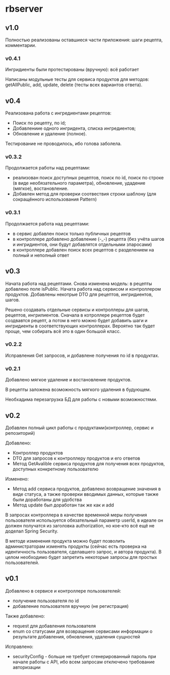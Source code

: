 # rbserver
## v1.0
Полностью реализованы оставшиеся части приложения: шаги рецепта, комментарии.

### v0.4.1
Ингридиенты были протестированы (вручную): всё работает

Написаны модульные тесты для сервиса продуктов для методов: getAllPublic, add, update, delete  (тесты всех вариантов ответа).

## v0.4
Реализована работа с ингредиентами рецептов:
- Поиск по рецепту, по id;
- Добавлениие одного ингридента, списка ингредиентов;
- Обновление и удаление (полное).

Тестирование не проводилось, ибо голова заболела.

### v0.3.2
Продолжается работы над рецептами:
- реализован поиск доступных рецептов, поиск по id, поиск по строке (в виде необязательного параметра), обновление, удадение (мягкое), востановление.
- Добавлен метод для проверки соотвествия строки шаблону (для сокращённого использования Pattern)
  
### v0.3.1
Продолжается работа над рецептами:
- в сервис добавлен поиск только публичных рецептов
- в контроллере добавлено добавление (-_-) рецепта (без учёта шагов и ингридиентов, они будут добавлятся отдельными зпаросами)
- в контроллере добавлен поиск всех рецептов с разделением на полный и неполный ответ

## v0.3
Начата работа над рецептами. Снова изменена модель: в рецепты добавлено поле isPublic. Начата работа над сервисом и контроллером продуктов.
Добавлены некотрые DTO для рецептов, ингридиентов, шагов.

Решено создавать отдельные сервисы и контроллеры для шагов, рецептов, ингрилиентов. Сначала в котроллере рецептов будет создвавтся рецепт, а потом в него можно будет добавить шаги и ингридиенты в соответствующих контроллерах. Вероятно так будет проще, чем собирать всё это в один большой класс.

### v0.2.2
Исправления Get запросов, и добавлене получения по id в продуктах.

### v0.2.1
Добавлено мягкое удаление и востановление продуктов.

В рецепты заложена возможность мягкого удаления в будующем.

Необхадима перезагрузка БД для работы с новыми возможностями.

## v0.2
Добавлен полный цикл работы с продуктами(контроллер, сервис и репозиторий)

Добавлено:
- Контроллер продуктов
- DTO для запросов к  контроллеру продуктов и его ответов
- Метод GetAvalible сервиса продуктов для получения всех продуктов, доступных конкретному пользователю

Изменено:
- Метод add сервиса продуктов, добавлено возвращение значения в виде статуса, а также проверки вводимых данных, которые также были доработаны для удобства
- Метод update был доработан так же как и add

В запросах контроллера в качестве временной меры получения пользователя используется обязательный параметр userId, в идеале он должен получатся из заголовка authorization, но кое-кто всё ещё не доделал 
Spring Security.

В методе изменения продукта можно будет позволить администраторам изменять продукты (сейчас есть проверка на идентичность пользователя, сделавшего запрос, и автора продукта). В целом необходимо будет запретить некоторые запросы для простых пользователей.

## v0.1

Добавлено в сервисе и контроллере пользователей:
- получение пользователя по id
- добавление пользователя вручную (не регистрация)

Также добавлено:
- request для добавления пользователя
- enum со статусами для возвращения сервисами информации о результате добавления, обновления, удаления сущностей

Исправлено:
- securityConfig - больше не требует сгенерированный пароль при начале работы с API, ибо всем запросам отключено требование авторизации
